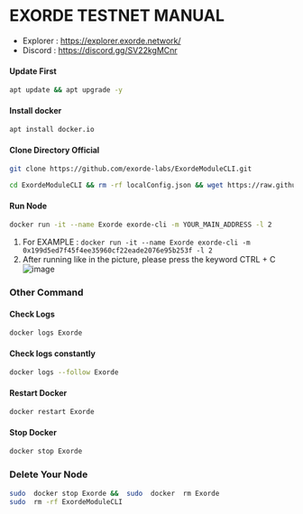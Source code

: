 # EXORDE TESTNET MANUAL

 * Explorer : https://explorer.exorde.network/
 * Discord  : https://discord.gg/SV22kgMCnr

#### Update First
```bash
apt update && apt upgrade -y
```
#### Install docker
```bash
apt install docker.io
```
#### Clone Directory Official
```bash
git clone https://github.com/exorde-labs/ExordeModuleCLI.git
```
```bash
cd ExordeModuleCLI && rm -rf localConfig.json && wget https://raw.githubusercontent.com/muhammadalghozi/Testnet-Guide/main/Exorde%20Node/localConfig.json && docker build -t exorde-cli .
```
#### Run Node
```bash
docker run -it --name Exorde exorde-cli -m YOUR_MAIN_ADDRESS -l 2
```
 1. For EXAMPLE : ``docker run -it --name Exorde exorde-cli -m 0x199d5ed7f45f4ee35960cf22eade2076e95b253f -l 2``
 2. After running like in the picture, please press the keyword CTRL + C
![image](https://user-images.githubusercontent.com/116246591/201244372-9b4bf3e6-2705-47d6-817c-c76235d74e97.png)

### Other Command
#### Check Logs
```bash
docker logs Exorde
```
#### Check logs constantly
```bash
docker logs --follow Exorde
```
#### Restart Docker
```bash
docker restart Exorde
```
#### Stop Docker
```bash
docker stop Exorde
```
### Delete Your Node
```bash
sudo  docker stop Exorde &&  sudo  docker  rm Exorde
sudo  rm -rf ExordeModuleCLI
```
